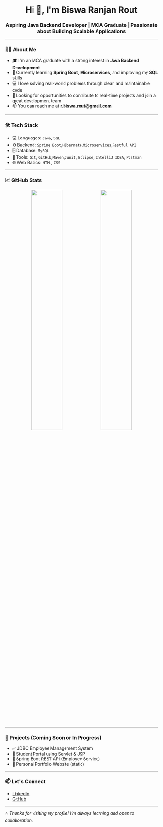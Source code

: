 <h1 align="center">Hi 👋, I'm Biswa Ranjan Rout</h1>
<h3 align="center">Aspiring Java Backend Developer | MCA Graduate | Passionate about Building Scalable Applications</h3>

---

### 👨‍💻 About Me

- 🎓 I'm an MCA graduate with a strong interest in **Java Backend Development**
- 🌱 Currently learning **Spring Boot**, **Microservices**, and improving my **SQL** skills
- 💻 I love solving real-world problems through clean and maintainable code
- 🤝 Looking for opportunities to contribute to real-time projects and join a great development team
- 📫 You can reach me at **r.biswa.rout@gmail.com**

---

### 🛠️ Tech Stack

- 💻 Languages: `Java`, `SQL`
- ⚙️ Backend: `Spring Boot`,`Hibernate`,`Microservices`,`Restful API`
- 🗄️ Database: `MySQL`
- 🔧 Tools: `Git`, `GitHub`,`Maven`,`Junit`, `Eclipse`, `IntelliJ IDEA`, `Postman`
- 🌐 Web Basics: `HTML`, `CSS`

---

### 📈 GitHub Stats

<p align="center">
  <img src="https://github-readme-stats.vercel.app/api?username=biswa-rout&show_icons=true&theme=default" width="45%" />
  <img src="https://github-readme-streak-stats.herokuapp.com/?user=biswa-rout&" width="45%" />
</p>

---

### 📌 Projects (Coming Soon or In Progress)

- ✅ JDBC Employee Management System
- 🚧 Student Portal using Servlet & JSP
- 🚧 Spring Boot REST API (Employee Service)
- 🚧 Personal Portfolio Website (static)

---

### 📫 Let's Connect

- [LinkedIn](https://www.linkedin.com/in/your-link-here)
- [GitHub](https://github.com/biswa-rout)

---

⭐️ *Thanks for visiting my profile! I’m always learning and open to collaboration.*

